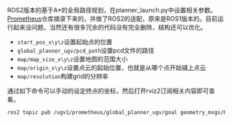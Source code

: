 ROS2版本的基于A*的全局路径规划，在planner_launch.py中设置相关参数。[Prometheus](https://github.com/amov-lab/Prometheus)仓库摘录下来的，并做了ROS2的适配，原来是ROS1版本的。目前运行起来没问题，当然还有很多冗余的代码没有完全删除，结构还可以优化。

- `start_pos_x\y\z`设置起始点的位置
- `global_planner_ugv/pcd_path`设置pcd文件的路径
- `map/map_size_x\y\z`设置地图的范围大小
- `map/origin_x\y\z`设置点云的起始位置，也就是从哪个点开始铺上点云
- `map/resolution`构建grid的分辨率

通过如下命令可以手动的设定终点的坐标，然后打开rviz2订阅相关内容即可查看。

```bash
ros2 topic pub /ugv1/prometheus/global_planner_ugv/goal geometry_msgs/PoseStamped "{header: {frame_id: 'map'}, pose: {position: {x: 10.0, y: 12.0, z: 0.5}, orientation: {x: 0.0, y: 0.0, z: 0.0, w: 1.0}}}"
```


